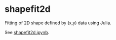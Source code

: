 # shapefit2d
Fitting of 2D shape defined by (x,y) data using Julia.

See [shapefit2d.ipynb](shapefit2d.ipynb).

